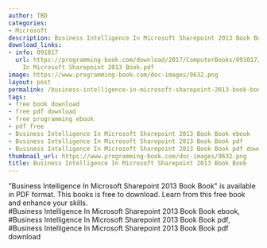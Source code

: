 ```yaml
---
author: TBD
categories:
- Microsoft
description: Business Intelligence In Microsoft Sharepoint 2013 Book Book
download_links:
- info: 091017
  url: https://programming-book.com/download/2017/ComputerBooks/091017/Business Intelligence
    In Microsoft Sharepoint 2013 Book.pdf
image: https://www.programming-book.com/doc-images/9632.png
layout: post
permalink: /business-intelligence-in-microsoft-sharepoint-2013-book-book.html
tags:
- free book download
- free pdf download
- free programming ebook
- pdf free
- Business Intelligence In Microsoft Sharepoint 2013 Book Book ebook
- Business Intelligence In Microsoft Sharepoint 2013 Book Book pdf
- Business Intelligence In Microsoft Sharepoint 2013 Book Book pdf download
thumbnail_url: https://www.programming-book.com/doc-images/9632.png
title: Business Intelligence In Microsoft Sharepoint 2013 Book Book
---
```


 
<div class="item-desc text-justify">
  "Business Intelligence In Microsoft Sharepoint 2013 Book Book" is available in PDF format. This books is free to download. Learn from this free book and enhance your skills.
  <br>
  #Business Intelligence In Microsoft Sharepoint 2013 Book Book ebook, #Business Intelligence In Microsoft Sharepoint 2013 Book Book pdf, #Business Intelligence In Microsoft Sharepoint 2013 Book Book pdf download
</div>